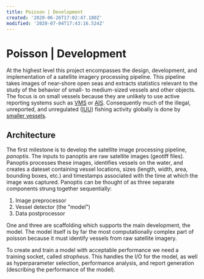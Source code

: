 ```yaml
---
title: Poisson | Development
created: '2020-06-26T17:02:47.180Z'
modified: '2020-07-04T17:43:16.524Z'
---
```


# Poisson | Development

At the highest level this project encompasses the design, development, and implementation of a satellite imagery processing pipeline. This pipeline takes images of near-shore open seas and extracts statistics relevant to the study of the behavior of small- to medium-sized vessels and other objects. The focus is on small vessels because they are unlikely to use active reporting systems such as [VMS](https://en.wikipedia.org/wiki/Vessel_monitoring_system) or [AIS](). Consequently much of the illegal, unreported, and unregulated ([IUU](https://en.wikipedia.org/wiki/Illegal,_unreported_and_unregulated_fishing)) fishing activity globally is done by [smaller vessels](http://biblioimarpe.imarpe.gob.pe/bitstream/123456789/2328/1/THESIS%20final%20-%20post%20defense.pdf#page=159
).

## Architecture
The first milestone is to develop the satellite image processing pipeline, _panoptis_. The inputs to panoptis are raw satellite images (geotiff files). Panoptis processes these images, identifies vessels on the water, and creates a dateset containing vessel locations, sizes (length, width, area, bounding boxes, etc.) and timestamps associated with the time at which the image was captured. Panoptis can be thought of as three separate components strung together sequentially:

1. Image preprocessor
2. Vessel detector (the "model")
3. Data postprocessor

One and three are scaffolding which supports the main development, the model. The model itself is by far the most computationally complex part of poisson because it must identify vessels from raw satellite imagery. 

To create and train a model with acceptable performance we need a training socket, called _stropheus_. This handles the I/O for the model, as well as hyperparameter selection, performance analysis, and report generation (describing the performance of the model). 
